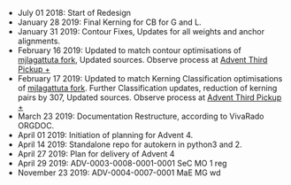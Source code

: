 
-  July 01 2018: Start of Redesign
-  January 28 2019: Final Kerning for CB for G and L.
-  January 31 2019: Contour Fixes, Updates for all weights and anchor alignments.
-  February 16 2019: Updated to match contour optimisations of [mjlagattuta fork](https://github.com/mjlagattuta/Advent-Pro), Updated sources. Observe process at [Advent Third Pickup +](https://github.com/VivaRado/Advent/issues/13)
-  February 17 2019: Updated to match Kerning Classification optimisations of [mjlagattuta fork](https://github.com/mjlagattuta/Advent-Pro). Further Classification updates, reduction of kerning pairs by 307, Updated sources. Observe process at [Advent Third Pickup +](https://github.com/VivaRado/Advent/issues/13)
-  March 23 2019: Documentation Restructure, according to VivaRado ORGDOC.
-  April 01 2019: Initiation of planning for Advent 4.
-  April 14 2019: Standalone repo for autokern in python3 and 2.
-  April 27 2019: Plan for delivery of Advent 4
-  April 29 2019: ADV-0003-0008-0001-0001 SeC MO 1 reg
-  November 23 2019: ADV-0004-0007-0001 MaE MG wd
